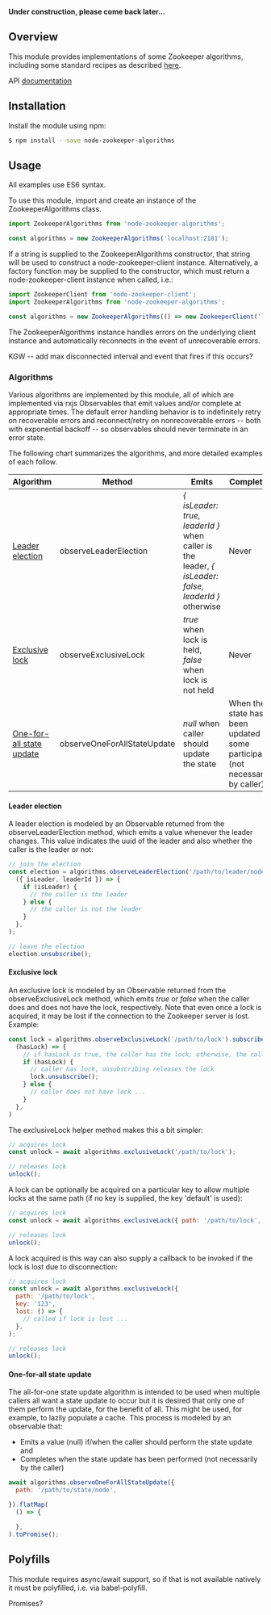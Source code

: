 **Under construction, please come back later...**

## Overview ##

This module provides implementations of some Zookeeper algorithms, including some standard recipes as described [here](https://zookeeper.apache.org/doc/trunk/recipes.html).

API [documentation](https://galenwarren.github.io/node-zookeeper-algorithms/)

## Installation

Install the module using npm:

```bash
$ npm install --save node-zookeeper-algorithms
```

## Usage

All examples use ES6 syntax.

To use this module, import and create an instance of the ZookeeperAlgorithms class.

```javascript
import ZookeeperAlgorithms from 'node-zookeeper-algorithms';

const algorithms = new ZookeeperAlgorithms('localhost:2181');
```

If a string is supplied to the ZookeeperAlgorithms constructor, that string will be used to construct a node-zookeeper-client instance. Alternatively, a factory function may be supplied to the constructor, which must return a node-zookeeper-client instance when called, i.e.:

```javascript
import ZookeeperClient from 'node-zookeeper-client';
import ZookeeperAlgorithms from 'node-zookeeper-algorithms';

const algorithms = new ZookeeperAlgorithms(() => new ZookeeperClient('localhost:2181'));
```

The ZookeeperAlgorithms instance handles errors on the underlying client instance and automatically reconnects in the event of unrecoverable errors.

KGW -- add max disconnected interval and event that fires if this occurs?

### Algorithms

Various algorithms are implemented by this module, all of which are implemented via rxjs Observables that emit values and/or complete at appropriate times. The default error handling behavior is to indefinitely retry on recoverable errors and reconnect/retry on nonrecoverable errors -- both with exponential backoff -- so observables should never terminate in an error state.

The following chart summarizes the algorithms, and more detailed examples of each follow.

| Algorithm  | Method  | Emits | Completes |
| ---     | ---     | ---   | ---       |
| [Leader election](leader-election) | observeLeaderElection | *{ isLeader: true, leaderId }* when caller is the leader, *{ isLeader: false, leaderId }* otherwise | Never
| [Exclusive lock](exclusive-lock) | observeExclusiveLock | *true* when lock is held, *false* when lock is not held | Never
| [One-for-all state update](one-for-all-state-update) | observeOneForAllStateUpdate | *null* when caller should update the state | When the state has been updated by some participant (not necessarily by caller)

#### Leader election

A leader election is modeled by an Observable returned from the observeLeaderElection method, which emits a value whenever the leader changes. This value indicates the uuid of the leader and also whether the caller is the leader or not:

```javascript
// join the election
const election = algorithms.observeLeaderElection('/path/to/leader/node').subscribe(
  ({ isLeader, leaderId }) => {
    if (isLeader) {
      // the caller is the leader
    } else {
      // the caller is not the leader
    }
  },
);

// leave the election
election.unsubscribe();
```

#### Exclusive lock

An exclusive lock is modeled by an Observable returned from the observeExclusiveLock method, which emits *true* or *false* when the caller does and does not have the lock, respectively. Note that even once a lock is acquired, it may be lost if the connection to the Zookeeper server is lost. Example:

```javascript
const lock = algorithms.observeExclusiveLock('/path/to/lock').subscribe(
  (hasLock) => {
    // if hasLock is true, the caller has the lock; otherwise, the caller does not have the lock
    if (hasLock) {
      // caller has lock, unsubscribing releases the lock
      lock.unsubscribe();
    } else {
      // caller does not have lock ...
    }
  },
)
```

The exclusiveLock helper method makes this a bit simpler:

```javascript
// acquires lock
const unlock = await algorithms.exclusiveLock('/path/to/lock');

// releases lock
unlock();
```

A lock can be optionally be acquired on a particular key to allow multiple locks at the same path (if no key is supplied, the key 'default' is used):

```javascript
// acquires lock
const unlock = await algorithms.exclusiveLock({ path: '/path/to/lock', key: '123');

// releases lock
unlock();
```

A lock acquired is this way can also supply a callback to be invoked if the lock is lost due to disconnection:

```javascript
// acquires lock
const unlock = await algorithms.exclusiveLock({
  path: '/path/to/lock',
  key: '123',
  lost: () => {
    // called if lock is lost ...
  },
);

// releases lock
unlock();
```


#### One-for-all state update

The all-for-one state update algorithm is intended to be used when multiple callers all want a state update to occur but it is desired that only one of them perform the update, for the benefit of all. This might be used, for example, to lazily populate a cache. This process is modeled by an observable that:
* Emits a value (null) if/when the caller should perform the state update and
* Completes when the state update has been performed (not necessarily by the caller)

```javascript
await algorithms.observeOneForAllStateUpdate({
  path: '/path/to/state/node',

}).flatMap(
  () => {

  },
).toPromise();
```

## Polyfills

This module requires async/await support, so if that is not available natively it must be polyfilled, i.e. via babel-polyfill.

Promises?
